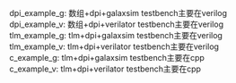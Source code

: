 dpi_example_g: 数组+dpi+galaxsim    testbench主要在verilog  
dpi_example_v: 数组+dpi+verilator    testbench主要在verilog  
tlm_example_g: tlm+dpi+galaxsim     testbench主要在verilog  
tlm_example_v: tlm+dpi+verilator     testbench主要在verilog  
c_example_g:   tlm+dpi+galaxsim     testbench主要在cpp  
c_example_v:   tlm+dpi+verilator     testbench主要在cpp  
